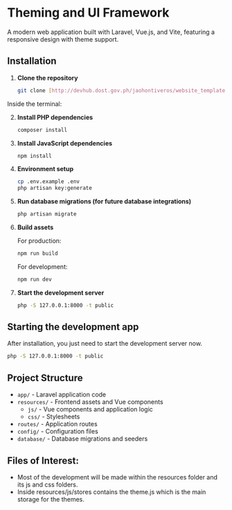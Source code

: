 # Theming and UI Framework

A modern web application built with Laravel, Vue.js, and Vite, featuring a responsive design with theme support.

## Installation

1. **Clone the repository**
   ```bash
   git clone [http://devhub.dost.gov.ph/jaohontiveros/website_template.git]
   ```

 Inside the terminal:

2. **Install PHP dependencies**
   ```bash
   composer install
   ```
3. **Install JavaScript dependencies**
   ```bash
   npm install
   ```
4. **Environment setup**
   ```bash
   cp .env.example .env
   php artisan key:generate
   ```

5. **Run database migrations (for future database integrations)**
   ```bash
   php artisan migrate
   ```
6. **Build assets**

   For production:
   ```bash
   npm run build
   ```
   For development:
      ```bash
      npm run dev
      ```

7. **Start the development server**
   ```bash
   php -S 127.0.0.1:8000 -t public
   ```

## Starting the development app
After installation, you just need to start the development server now.
   ```bash
   php -S 127.0.0.1:8000 -t public
   ```

## Project Structure

- `app/` - Laravel application code
- `resources/` - Frontend assets and Vue components
  - `js/` - Vue components and application logic
  - `css/` - Stylesheets
- `routes/` - Application routes
- `config/` - Configuration files
- `database/` - Database migrations and seeders

## Files of Interest:
 - Most of the development will be made within the resources folder and its js and css folders.
 - Inside resources/js/stores contains the theme.js which is the main storage for the themes.


